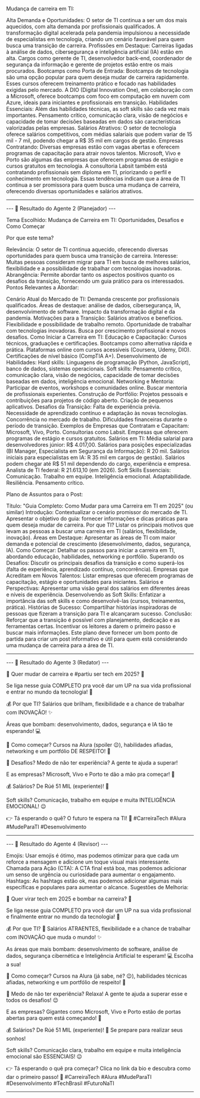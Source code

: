 Mudança de carreira em TI:


Alta Demanda e Oportunidades: O setor de TI continua a ser um dos mais aquecidos, com alta demanda por profissionais qualificados. 
A transformação digital acelerada pela pandemia impulsionou a necessidade de especialistas em tecnologia, criando um cenário favorável para quem busca uma transição de carreira.
Profissões em Destaque: Carreiras ligadas à análise de dados, cibersegurança e inteligência artificial (IA) estão em alta. Cargos como gerente de TI, desenvolvedor back-end, coordenador de segurança da informação e gerente de projetos estão entre os mais procurados.
Bootcamps como Porta de Entrada: Bootcamps de tecnologia são uma opção popular para quem deseja mudar de carreira rapidamente. Esses cursos oferecem treinamento prático e focado nas habilidades exigidas pelo mercado. 
A DIO (Digital Innovation One), em colaboração com a Microsoft, oferece bootcamps com foco em computação em nuvem com Azure, ideais para iniciantes e profissionais em transição.
Habilidades Essenciais: Além das habilidades técnicas, as soft skills são cada vez mais importantes. 
Pensamento crítico, comunicação clara, visão de negócios e capacidade de tomar decisões baseadas em dados são características valorizadas pelas empresas.
Salários Atrativos: O setor de tecnologia oferece salários competitivos, com médias salariais que podem variar de  15 mil - 7 mil, podendo chegar a R$ 35 mil em cargos de gestão.
Empresas Contratando: Diversas empresas estão com vagas abertas e oferecem programas de capacitação para atrair novos talentos. 
Microsoft, Vivo e Porto são algumas das empresas que oferecem programas de estágio e cursos gratuitos em tecnologia. A consultoria Labsit também está contratando profissionais sem diploma em TI, priorizando o perfil e conhecimento em tecnologia.
Essas tendências indicam que a área de TI continua a ser promissora para quem busca uma mudança de carreira, oferecendo diversas oportunidades e salários atrativos.

--------------------------------------------------------------

--- 📝 Resultado do Agente 2 (Planejador) ---

Tema Escolhido: Mudança de Carreira em TI: Oportunidades, Desafios e Como Começar

Por que este tema?

Relevância: O setor de TI continua aquecido, oferecendo diversas oportunidades para quem busca uma transição de carreira.
Interesse: Muitas pessoas consideram migrar para TI em busca de melhores salários, flexibilidade e a possibilidade de trabalhar com tecnologias inovadoras.
Abrangência: Permite abordar tanto os aspectos positivos quanto os desafios da transição, fornecendo um guia prático para os interessados.
Pontos Relevantes a Abordar:

Cenário Atual do Mercado de TI:
Demanda crescente por profissionais qualificados.
Áreas de destaque: análise de dados, cibersegurança, IA, desenvolvimento de software.
Impacto da transformação digital e da pandemia.
Motivações para a Transição:
Salários atrativos e benefícios.
Flexibilidade e possibilidade de trabalho remoto.
Oportunidade de trabalhar com tecnologias inovadoras.
Busca por crescimento profissional e novos desafios.
Como Iniciar a Carreira em TI:
Educação e Capacitação:
Cursos técnicos, graduações e certificações.
Bootcamps como alternativa rápida e prática.
Plataformas online com cursos acessíveis (Coursera, Udemy, DIO).
Certificações de nível básico (CompTIA A+).
Desenvolvimento de Habilidades:
Hard skills: Linguagens de programação (Python, JavaScript), banco de dados, sistemas operacionais.
Soft skills: Pensamento crítico, comunicação clara, visão de negócios, capacidade de tomar decisões baseadas em dados, inteligência emocional.
Networking e Mentoria:
Participar de eventos, workshops e comunidades online.
Buscar mentoria de profissionais experientes.
Construção de Portfólio:
Projetos pessoais e contribuições para projetos de código aberto.
Criação de pequenos aplicativos.
Desafios da Transição:
Falta de experiência prévia.
Necessidade de aprendizado contínuo e adaptação às novas tecnologias.
Concorrência no mercado de trabalho.
Dificuldades financeiras durante o período de transição.
Exemplos de Empresas que Contratam e Capacitam:
Microsoft, Vivo, Porto.
Consultorias como Labsit.
Empresas que oferecem programas de estágio e cursos gratuitos.
Salários em TI:
Média salarial para desenvolvedores júnior: R$ 4.017,00.
Salários para posições especializadas (BI Manager, Especialista em Segurança da Informação): R
 20 mil.
Salários iniciais para especialistas em IA: R
 35 mil em cargos de gestão).
Salários podem chegar até R$ 51 mil dependendo do cargo, experiência e empresa.
Analista de TI federal: R
 21.613,10 (em 2026).
Soft Skills Essenciais:
Comunicação.
Trabalho em equipe.
Inteligência emocional.
Adaptabilidade.
Resiliência.
Pensamento crítico.

Plano de Assuntos para o Post:

Título: "Guia Completo: Como Mudar para uma Carreira em TI em 2025" (ou similar)
Introdução:
Contextualizar o cenário promissor do mercado de TI.
Apresentar o objetivo do guia: fornecer informações e dicas práticas para quem deseja mudar de carreira.
Por que TI?
Listar os principais motivos que levam as pessoas a buscar uma carreira em TI (salários, flexibilidade, inovação).
Áreas em Destaque:
Apresentar as áreas de TI com maior demanda e potencial de crescimento (desenvolvimento, dados, segurança, IA).
Como Começar:
Detalhar os passos para iniciar a carreira em TI, abordando educação, habilidades, networking e portfólio.
Superando os Desafios:
Discutir os principais desafios da transição e como superá-los (falta de experiência, aprendizado contínuo, concorrência).
Empresas que Acreditam em Novos Talentos:
Listar empresas que oferecem programas de capacitação, estágio e oportunidades para iniciantes.
Salários e Perspectivas:
Apresentar uma visão geral dos salários em diferentes áreas e níveis de experiência.
Desenvolvendo as Soft Skills:
Enfatizar a importância das soft skills e como desenvolvê-las (cursos, treinamentos, prática).
Histórias de Sucesso:
Compartilhar histórias inspiradoras de pessoas que fizeram a transição para TI e alcançaram sucesso.
Conclusão:
Reforçar que a transição é possível com planejamento, dedicação e as ferramentas certas.
Incentivar os leitores a darem o primeiro passo e buscar mais informações.
Este plano deve fornecer um bom ponto de partida para criar um post informativo e útil para quem está considerando uma mudança de carreira para a área de TI.

--------------------------------------------------------------

--- 📝 Resultado do Agente 3 (Redator) ---

🚀 Quer mudar de carreira e #partiu ser tech em 2025? 🚀

Se liga nesse guia COMPLETO pra você dar um UP na sua vida profissional e entrar no mundo da tecnologia! 🤩

💰 Por que TI? Salários que brilham, flexibilidade e a chance de trabalhar com INOVAÇÃO! ✨

Áreas que bombam: desenvolvimento, dados, segurança e IA tão te esperando! 💻

🤔 Como começar? Cursos na Alura (spoiler 😉), habilidades afiadas, networking e um portfólio DE RESPEITO! 🚀

💪 Desafios? Medo de não ter experiência? A gente te ajuda a superar!

E as empresas? Microsoft, Vivo e Porto te dão a mão pra começar! 🤝

💰 Salários? De Rúé
 51 MIL (experiente)! 🤑

Soft skills? Comunicação, trabalho em equipe e muita INTELIGÊNCIA EMOCIONAL! 😉

👉 Tá esperando o quê? O futuro te espera na TI! 🚀 #CarreiraTech #Alura #MudeParaTI #Desenvolvimento

--------------------------------------------------------------

--- 📝 Resultado do Agente 4 (Revisor) ---

Emojis: Usar emojis é ótimo, mas podemos otimizar para que cada um reforce a mensagem e adicione um toque visual mais interessante.
Chamada para Ação (CTA): A CTA final está boa, mas podemos adicionar um senso de urgência ou curiosidade para aumentar o engajamento.
Hashtags: As hashtags estão ok, mas podemos adicionar algumas mais específicas e populares para aumentar o alcance.
Sugestões de Melhoria:

🚀 Quer virar tech em 2025 e bombar na carreira? 🚀

Se liga nesse guia COMPLETO pra você dar um UP na sua vida profissional e finalmente entrar no mundo da tecnologia! 🤩

💰 Por que TI? 👀 Salários ATRAENTES, flexibilidade e a chance de trabalhar com INOVAÇÃO que muda o mundo! ✨

As áreas que mais bombam: desenvolvimento de software, análise de dados, segurança cibernética e Inteligência Artificial te esperam! 💻 Escolha a sua!

🤔 Como começar? Cursos na Alura (já sabe, né? 😉), habilidades técnicas afiadas, networking e um portfólio de respeito! 🚀

💪 Medo de não ter experiência? Relaxa! A gente te ajuda a superar esse e todos os desafios! 😉

E as empresas? Gigantes como Microsoft, Vivo e Porto estão de portas abertas para quem está começando! 🤝

💰 Salários? De Rúé
 51 MIL (experiente)! 🤑 Se prepare para realizar seus sonhos!

Soft skills? Comunicação clara, trabalho em equipe e muita inteligência emocional são ESSENCIAIS! 😉

👉 Tá esperando o quê pra começar? Clica no link da bio e descubra como dar o primeiro passo! 🚀 #CarreiraTech #Alura #MudeParaTI #Desenvolvimento #TechBrasil #FuturoNaTI

--------------------------------------------------------------
